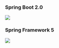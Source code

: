 

### Spring Boot 2.0
![](https://spring.io/img/homepage/diagram-boot-reactor.svg)

### Spring Framework 5
![](https://images2015.cnblogs.com/blog/622489/201706/622489-20170601020227274-562798884.png)

